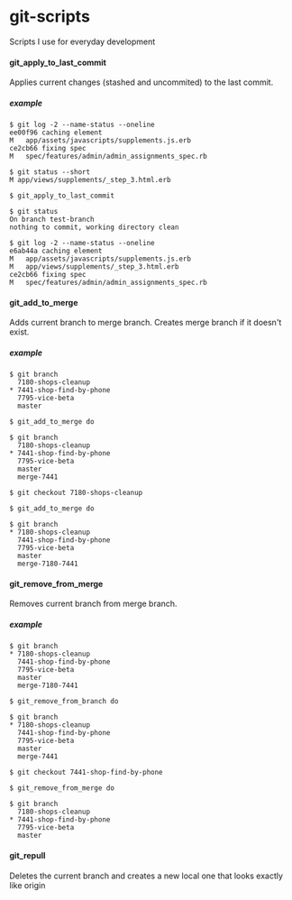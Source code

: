 # git-scripts
Scripts I use for everyday development

#### git_apply_to_last_commit
Applies current changes (stashed and uncommited) to the last commit.
##### example
```
$ git log -2 --name-status --oneline
ee00f96 caching element
M	app/assets/javascripts/supplements.js.erb
ce2cb66 fixing spec
M	spec/features/admin/admin_assignments_spec.rb

$ git status --short
M app/views/supplements/_step_3.html.erb

$ git_apply_to_last_commit

$ git status
On branch test-branch
nothing to commit, working directory clean

$ git log -2 --name-status --oneline
e6ab44a caching element
M	app/assets/javascripts/supplements.js.erb
M	app/views/supplements/_step_3.html.erb
ce2cb66 fixing spec
M	spec/features/admin/admin_assignments_spec.rb
```

#### git_add_to_merge
Adds current branch to merge branch. Creates merge branch if it doesn't exist.
##### example
```
$ git branch
  7180-shops-cleanup
* 7441-shop-find-by-phone
  7795-vice-beta
  master

$ git_add_to_merge do

$ git branch
  7180-shops-cleanup
* 7441-shop-find-by-phone
  7795-vice-beta
  master
  merge-7441

$ git checkout 7180-shops-cleanup

$ git_add_to_merge do

$ git branch
* 7180-shops-cleanup
  7441-shop-find-by-phone
  7795-vice-beta
  master
  merge-7180-7441
```

#### git_remove_from_merge
Removes current branch from merge branch.
##### example

```
$ git branch
* 7180-shops-cleanup
  7441-shop-find-by-phone
  7795-vice-beta
  master
  merge-7180-7441

$ git_remove_from_branch do

$ git branch
* 7180-shops-cleanup
  7441-shop-find-by-phone
  7795-vice-beta
  master
  merge-7441

$ git checkout 7441-shop-find-by-phone

$ git_remove_from_merge do

$ git branch
  7180-shops-cleanup
* 7441-shop-find-by-phone
  7795-vice-beta
  master
```

#### git_repull
Deletes the current branch and creates a new local one that looks exactly like origin
